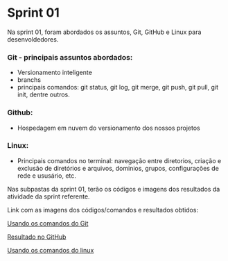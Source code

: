 # Sprint 01

Na sprint 01, foram abordados os assuntos, Git, GitHub e Linux para desenvoldedores.

### Git - principais assuntos abordados:
* Versionamento inteligente
* branchs
* principais comandos: git status, git log, git merge, git push, git pull, git init, dentre outros.

### Github:
* Hospedagem em nuvem do versionamento dos nossos projetos

### Linux:
* Principais comandos no terminal: navegação entre diretorios, criação e exclusão de diretórios e arquivos, dominios, grupos, configurações de rede e ususário, etc.

Nas subpastas da sprint 01, terão os códigos e imagens dos resultados da atividade da sprint referente.

Link com as imagens dos códigos/comandos e resultados obtidos:

[Usando os comandos do Git](https://github.com/ffelixl/FelixCompassUol/blob/main/Sprint%2001/evidencias/UsandoComandosGit.JPG)

[Resultado no GitHub](https://github.com/ffelixl/FelixCompassUol/blob/main/Sprint%2001/evidencias/ResultadonoGithub.JPG)

[Usando os comandos do linux](https://github.com/ffelixl/FelixCompassUol/blob/main/Sprint%2001/evidencias/Curso%20linux.JPG)